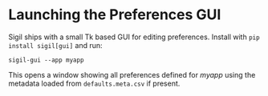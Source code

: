 # Launching the Preferences GUI

Sigil ships with a small Tk based GUI for editing preferences.  Install with
`pip install sigil[gui]` and run:

```
sigil-gui --app myapp
```

This opens a window showing all preferences defined for *myapp* using the
metadata loaded from `defaults.meta.csv` if present.
